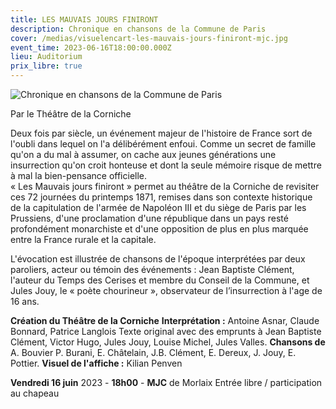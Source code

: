 ```yaml
---
title: LES MAUVAIS JOURS FINIRONT
description: Chronique en chansons de la Commune de Paris
cover: /medias/visuelencart-les-mauvais-jours-finiront-mjc.jpg
event_time: 2023-06-16T18:00:00.000Z
lieu: Auditorium
prix_libre: true
---
```

![Chronique en chansons de la Commune de Paris](/medias/visuelpage-les-mauvais-jours-finiront-mjc.jpg "LES MAUVAIS JOURS FINIRONT")

Par le Théâtre de la Corniche

Deux fois par siècle, un événement majeur de l'histoire de France sort de l'oubli dans lequel on l'a délibérément enfoui. Comme un secret de famille qu'on a du mal à assumer, on cache aux jeunes générations une insurrection qu'on croit honteuse et dont la seule mémoire risque de mettre à mal la bien-pensance officielle. \
« Les Mauvais jours finiront » permet au théâtre de la Corniche de revisiter ces 72 journées du printemps 1871, remises dans son contexte historique de la capitulation de l'armée de Napoléon III et du siège de Paris par les Prussiens, d'une proclamation d'une république dans un pays resté profondément monarchiste et d'une opposition de plus en plus marquée entre la France rurale et la capitale.


L'évocation est illustrée de chansons de l'époque interprétées par deux  paroliers, acteur ou témoin des événements : Jean Baptiste Clément, l'auteur du Temps des Cerises et membre du Conseil de la Commune, et 
Jules Jouy, le « poète chourineur », observateur de l’insurrection à l'age de 16 ans.


**Création du Théâtre de la Corniche**
**Interprétation :** Antoine Asnar, Claude Bonnard, Patrice Langlois
Texte original avec des emprunts à Jean Baptiste Clément, Victor Hugo, 
Jules Jouy, Louise Michel, Jules Valles.
**Chansons de** A. Bouvier P. Burani, E. Châtelain, J.B. Clément, E. Dereux, J. Jouy, E. Pottier.
**Visuel de l'affiche :** Kilian Penven

**Vendredi 16 juin** 2023 - **18h00** - **MJC** de Morlaix
Entrée libre / participation au chapeau